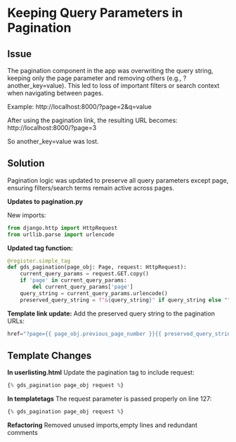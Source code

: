 # Keeping Query Parameters in Pagination
## Issue
The pagination component in the app was overwriting the query string, keeping only the page parameter and removing others (e.g., ?another_key=value). This led to loss of important filters or search context when navigating between pages.

Example:
http://localhost:8000/?page=2&q=value

After using the pagination link, the resulting URL becomes:
http://localhost:8000/?page=3

So another_key=value was lost.

## Solution
Pagination logic was updated to preserve all query parameters except page, ensuring filters/search terms remain active across pages.

**Updates to pagination.py**

New imports:

```python
from django.http import HttpRequest
from urllib.parse import urlencode
```

**Updated tag function:**

```python
@register.simple_tag
def gds_pagination(page_obj: Page, request: HttpRequest):
    current_query_params = request.GET.copy()
    if 'page' in current_query_params:
        del current_query_params['page']
    query_string = current_query_params.urlencode()
    preserved_query_string = f"&{query_string}" if query_string else ""
```

**Template link update:**
 Add the preserved query string to the pagination URLs:

```python
href="?page={{ page_obj.previous_page_number }}{{ preserved_query_string }}"
```
## Template Changes

**In userlisting.html**
Update the pagination tag to include request:

```python
{% gds_pagination page_obj request %}
```

**In templatetags**
The request parameter is passed properly on line 127:

```python
{% gds_pagination page_obj request %}
```

**Refactoring**
Removed unused imports,empty lines and redundant comments


